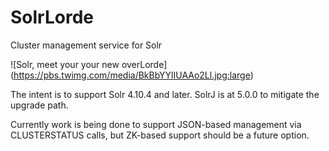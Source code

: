 # SolrLorde
Cluster management service for Solr

![Solr, meet your your new overLorde]
(https://pbs.twimg.com/media/BkBbYYlIUAAo2Ll.jpg:large)

The intent is to support Solr 4.10.4 and later.  SolrJ is at 5.0.0 to mitigate the upgrade path.

Currently work is being done to support JSON-based management via CLUSTERSTATUS calls, but ZK-based support should be a future option.